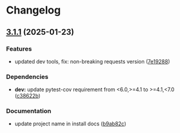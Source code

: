 # Changelog

## [3.1.1](https://github.com/agrc/supervisor/compare/3.1.0...v3.1.1) (2025-01-23)


### Features

* updated dev tools, fix: non-breaking requests version ([7e19288](https://github.com/agrc/supervisor/commit/7e19288a48692501eb0c792f9f910c90a7c43389))


### Dependencies

* **dev:** update pytest-cov requirement from &lt;6.0,&gt;=4.1 to &gt;=4.1,&lt;7.0 ([c38622b](https://github.com/agrc/supervisor/commit/c38622be8103b4083acebf0c272ac88fd9571709))


### Documentation

* update project name in install docs ([b9ab82c](https://github.com/agrc/supervisor/commit/b9ab82c5de1ff2ebabc00c5d0256939f7bd4e852))
